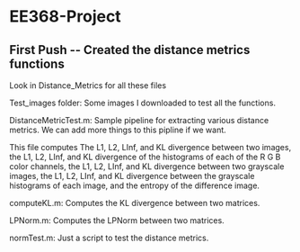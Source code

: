 # EE368-Project

## First Push -- Created the distance metrics functions

Look in Distance_Metrics for all these files

Test_images folder:
Some images I downloaded to test all the functions.

DistanceMetricTest.m:
Sample pipeline for extracting various distance metrics.
We can add more things to this pipline if we want.

This file computes The L1, L2, LInf, and KL divergence between two
images, the L1, L2, LInf, and KL divergence of the histograms of each of the R G B color
channels, the L1, L2, LInf, and KL divergence between two grayscale
images, the L1, L2, LInf, and KL divergence between the grayscale
histograms of each image, and the entropy of the difference image.

computeKL.m:
Computes the KL divergence between two matrices.

LPNorm.m:
Computes the LPNorm between two matrices.

normTest.m:
Just a script to test the distance metrics.

